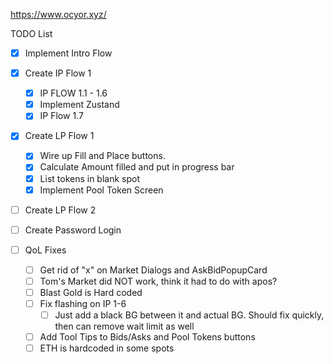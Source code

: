 https://www.ocyor.xyz/

TODO List

- [x] Implement Intro Flow
- [x] Create IP Flow 1
  - [x] IP FLOW 1.1 - 1.6
  - [x] Implement Zustand
  - [x] IP Flow 1.7
- [x] Create LP Flow 1
  - [x] Wire up Fill and Place buttons.
  - [x] Calculate Amount filled and put in progress bar
  - [x] List tokens in blank spot
  - [x] Implement Pool Token Screen
- [ ] Create LP Flow 2
- [ ] Create Password Login

- [ ] QoL Fixes
  - [ ] Get rid of "x" on Market Dialogs and AskBidPopupCard
  - [ ] Tom's Market did NOT work, think it had to do with apos?
  - [ ] Blast Gold is Hard coded
  - [ ] Fix flashing on IP 1-6
    - [ ] Just add a black BG between it and actual BG. Should fix quickly, then can remove wait limit as well
  - [ ] Add Tool Tips to Bids/Asks and Pool Tokens buttons
  - [ ] ETH is hardcoded in some spots
